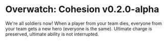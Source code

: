# Overwatch: Cohesion v0.2.0-alpha  
We're all soldiers now! When a player from your team dies, everyone from your team gets a new hero (everyone is the same). Ultimate charge is preserved, ultimate ability is not interrupted.  
